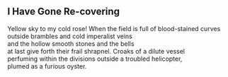 I Have Gone Re-covering
-----------------------
Yellow sky to my cold rose! When the field is full of blood-stained curves  
outside brambles and cold imperalist veins  
and the hollow smooth stones and the bells  
at last give forth their frail shrapnel. Croaks of a dilute vessel  
perfuming within the divisions outside a troubled helicopter,  
plumed as a furious oyster.  
